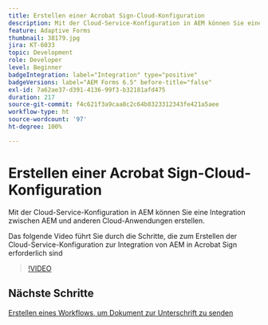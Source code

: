 ```yaml
---
title: Erstellen einer Acrobat Sign-Cloud-Konfiguration
description: Mit der Cloud-Service-Konfiguration in AEM können Sie eine Integration zwischen AEM und anderen Cloud-Anwendungen erstellen. Das folgende Video führt Sie durch die Schritte, die zum Erstellen der Cloud-Service-Konfiguration zur Integration von AEM in Acrobat Sign erforderlich sind.
feature: Adaptive Forms
thumbnail: 38179.jpg
jira: KT-6033
topic: Development
role: Developer
level: Beginner
badgeIntegration: label="Integration" type="positive"
badgeVersions: label="AEM Forms 6.5" before-title="false"
exl-id: 7a62ae37-d391-4136-99f3-b32181afd475
duration: 217
source-git-commit: f4c621f3a9caa8c2c64b8323312343fe421a5aee
workflow-type: ht
source-wordcount: '97'
ht-degree: 100%

---
```


# Erstellen einer Acrobat Sign-Cloud-Konfiguration

Mit der Cloud-Service-Konfiguration in AEM können Sie eine Integration zwischen AEM und anderen Cloud-Anwendungen erstellen.

Das folgende Video führt Sie durch die Schritte, die zum Erstellen der Cloud-Service-Konfiguration zur Integration von AEM in Acrobat Sign erforderlich sind

>[!VIDEO](https://video.tv.adobe.com/v/38179?quality=12&learn=on)

## Nächste Schritte

[Erstellen eines Workflows, um Dokument zur Unterschrift zu senden](./create-workflow-to-send-document-for-signing.md)
